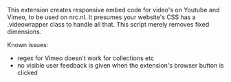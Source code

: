 This extension creates responsive embed code for video's on Youtube and Vimeo, to be used on nrc.nl. It presumes your website's CSS has a .videowrapper class to handle all that. This script merely removes fixed dimensions.

Known issues:
- regex for Vimeo doesn't work for collections etc
- no visible user feedback is given when the extension's browser button is clicked
